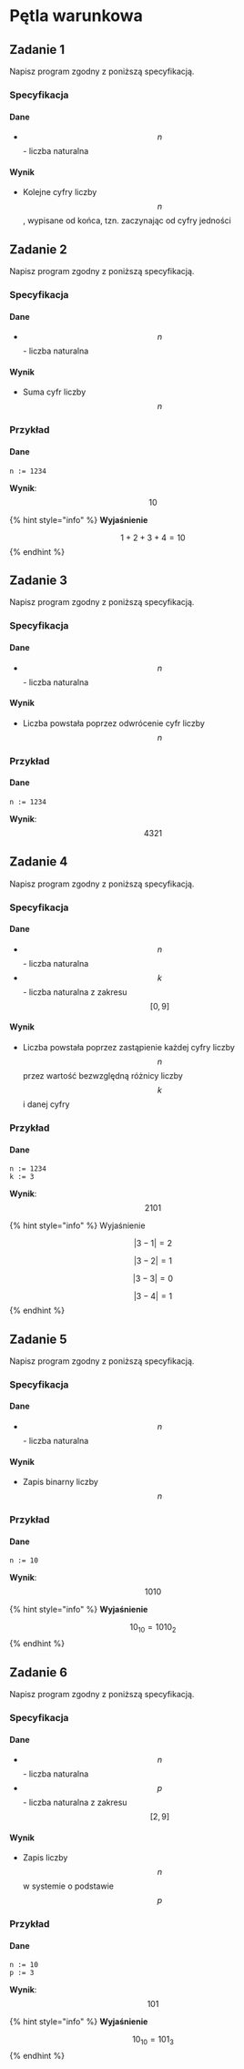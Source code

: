 # Pętla warunkowa

## Zadanie 1

Napisz program zgodny z poniższą specyfikacją.

### Specyfikacja

#### Dane

* $$n$$ - liczba naturalna

#### Wynik

* Kolejne cyfry liczby $$n$$, wypisane od końca, tzn. zaczynając od cyfry jedności

## Zadanie 2

Napisz program zgodny z poniższą specyfikacją.

### Specyfikacja

#### Dane

* $$n$$ - liczba naturalna

#### Wynik

* Suma cyfr liczby $$n$$

### Przykład

#### Dane

```
n := 1234
```

**Wynik**: $$10$$

{% hint style="info" %}
**Wyjaśnienie**

$$1+2+3+4=10$$ 
{% endhint %}

## Zadanie 3

Napisz program zgodny z poniższą specyfikacją.

### Specyfikacja

#### Dane

* $$n$$ - liczba naturalna

#### Wynik

* Liczba powstała poprzez odwrócenie cyfr liczby $$n$$

### Przykład

#### Dane

```
n := 1234
```

**Wynik**: $$4321$$

## Zadanie 4

Napisz program zgodny z poniższą specyfikacją.

### Specyfikacja

#### Dane

* $$n$$ - liczba naturalna
* $$k$$ - liczba naturalna z zakresu $$[0,9]$$

#### Wynik

* Liczba powstała poprzez zastąpienie każdej cyfry liczby $$n$$ przez wartość bezwzględną różnicy liczby $$k$$ i danej cyfry

### Przykład

#### Dane

```
n := 1234
k := 3
```

**Wynik**: $$2101$$

{% hint style="info" %}
Wyjaśnienie

$$|3-1|=2$$ 

$$|3-2|=1$$ 

$$|3-3|=0$$ 

$$|3-4|=1$$ 
{% endhint %}

## Zadanie 5

Napisz program zgodny z poniższą specyfikacją.

### Specyfikacja

#### Dane

* $$n$$ - liczba naturalna

#### Wynik

* Zapis binarny liczby $$n$$

### Przykład

#### Dane

```
n := 10
```

**Wynik**: $$1010$$

{% hint style="info" %}
**Wyjaśnienie**

$$10_{10}=1010_2$$ 
{% endhint %}

## Zadanie 6

Napisz program zgodny z poniższą specyfikacją.

### Specyfikacja

#### Dane

* $$n$$ - liczba naturalna
* $$p$$ - liczba naturalna z zakresu $$[2,9]$$

#### Wynik

* Zapis liczby $$n$$ w systemie o podstawie $$p$$ 

### Przykład

#### Dane

```
n := 10
p := 3
```

**Wynik**: $$101$$

{% hint style="info" %}
**Wyjaśnienie**

$$10_{10}=101_3$$ 
{% endhint %}
